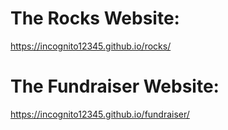 # The Rocks Website:
https://incognito12345.github.io/rocks/

# The Fundraiser Website:
https://incognito12345.github.io/fundraiser/
